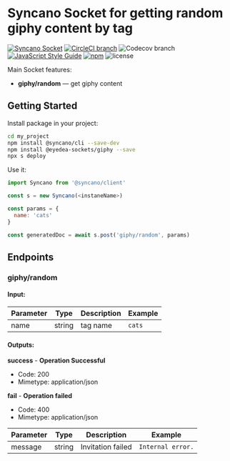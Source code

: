 # Syncano Socket for getting random giphy content by tag

[![Syncano Socket](https://img.shields.io/badge/syncano-socket-blue.svg)](https://syncano.io)
[![CircleCI branch](https://img.shields.io/circleci/project/github/eyedea-io/syncano-socket-giphy/master.svg)](https://circleci.com/gh/eyedea-io/syncano-socket-giphy/tree/master)
![Codecov branch](https://img.shields.io/codecov/c/github/eyedea-io/syncano-socket-giphy/master.svg)
[![JavaScript Style Guide](https://img.shields.io/badge/code_style-standard-brightgreen.svg)](https://standardjs.com)
[![npm](https://img.shields.io/npm/dw/@eyedea-sockets/giphy.svg)](https://www.npmjs.com/package/@eyedea-sockets/)
![license](https://img.shields.io/github/license/eyedea-io/syncano-socket-giphy.svg)

Main Socket features:

* **giphy/random** — get giphy content

## Getting Started

Install package in your project:

```sh
cd my_project
npm install @syncano/cli --save-dev
npm install @eyedea-sockets/giphy --save
npx s deploy
```

Use it:

```js
import Syncano from '@syncano/client'

const s = new Syncano(<instaneName>)

const params = {
  name: 'cats'
}

const generatedDoc = await s.post('giphy/random', params)

```

## Endpoints

### giphy/random

#### Input:

| Parameter | Type   | Description | Example                                 |
|-----------|--------|-------------|-----------------------------------------|
| name      | string | tag name    | `cats`                                  |

#### Outputs:

**success** - **Operation Successful**

- Code: 200
- Mimetype: application/json

**fail** - **Operation failed**

- Code: 400
- Mimetype: application/json

| Parameter | Type   | Description            | Example              |
|-----------|--------|------------------------|----------------------|
| message   | string | Invitation failed      | `Internal error.`    |
